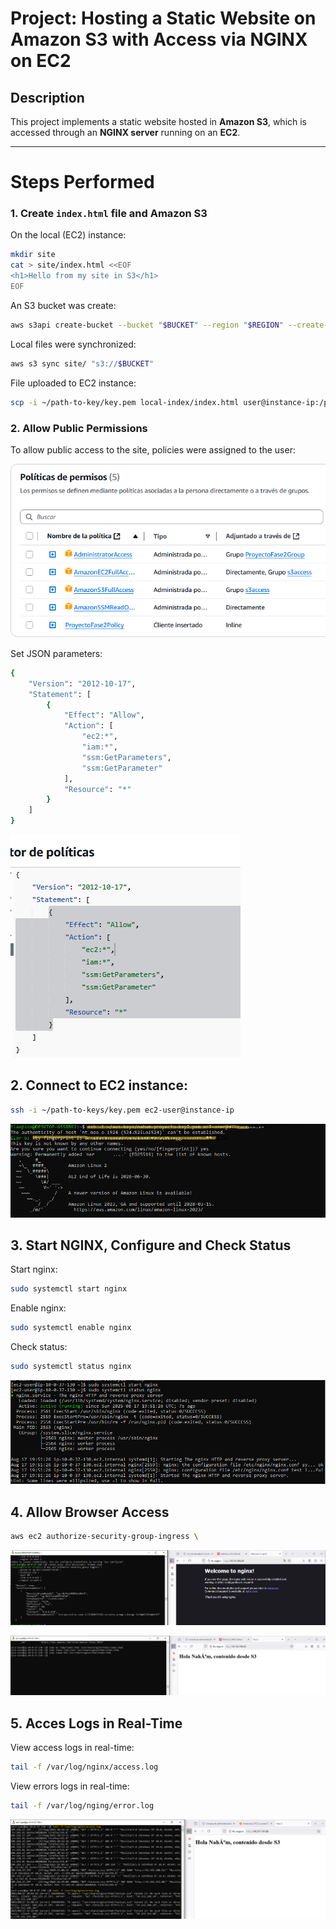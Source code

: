 # Project: Hosting a Static Website on Amazon S3 with Access via NGINX on EC2

## Description
This project implements a static website hosted in **Amazon S3**, which is accessed through an **NGINX server** running on an **EC2**.

---

# Steps Performed

### 1. Create `index.html` file and Amazon S3
On the local (EC2) instance:
```bash
mkdir site
cat > site/index.html <<EOF
<h1>Hello from my site in S3</h1>
EOF
```
An S3 bucket was create:
```bash
aws s3api create-bucket --bucket "$BUCKET" --region "$REGION" --create-bucket-configuration LocationConstraint="$REGION"
```
Local files were synchronized:
```bash
aws s3 sync site/ "s3://$BUCKET"
```

File uploaded to EC2 instance:
```bash
scp -i ~/path-to-key/key.pem local-index/index.html user@instance-ip:/path/index/index.html
```

### 2. Allow Public Permissions
To allow public access to the site, policies were assigned to the user:

![policies](images/politicas.PNG)

Set JSON parameters:
```bash
{
	"Version": "2012-10-17",
	"Statement": [
		{
			"Effect": "Allow",
			"Action": [
				"ec2:*",
				"iam:*",
				"ssm:GetParameters",
				"ssm:GetParameter"
			],
			"Resource": "*"
		}
	]
}
```

![json](images/json.PNG)

## 2. Connect to EC2 instance:
```bash
ssh -i ~/path-to-keys/key.pem ec2-user@instance-ip
```

![connect instance](images/3.PNG)

## 3. Start NGINX, Configure and Check Status
Start nginx:
```bash
sudo systemctl start nginx
```
Enable nginx:
```bash
sudo systemctl enable nginx
```
Check status:
```bash
sudo systemctl status nginx
```
![Configure Nginx](images/4.PNG)

## 4. Allow Browser Access
```bash
aws ec2 authorize-security-group-ingress \
```
![Nginx](images/5.PNG)

![Update Nginx](images/6.png)

## 5. Acces Logs in Real-Time
View access logs in real-time:
```bash
tail -f /var/log/nginx/access.log
```
View errors logs in real-time:
```bash
tail -f /var/log/nging/error.log
```

![Logs](images/7.PNG)